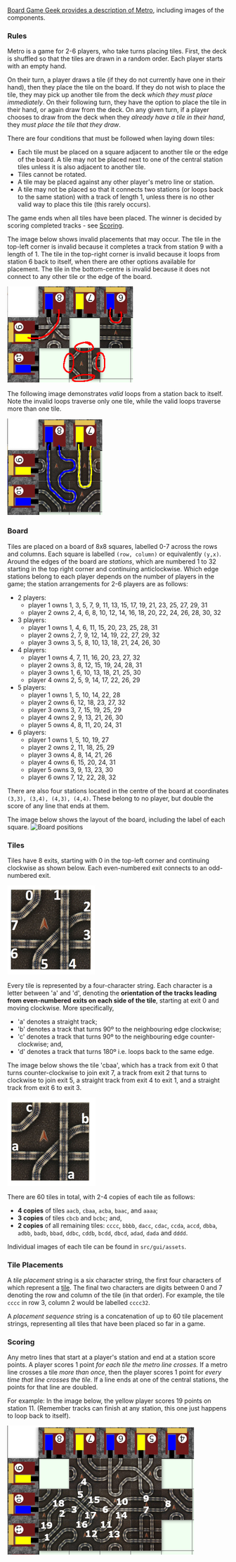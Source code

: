 [Board Game Geek provides a description of Metro](https://boardgamegeek.com/boardgame/559/metro), including images of the components.


### Rules

Metro is a game for 2-6 players, who take turns placing tiles.
First, the deck is shuffled so that the tiles are drawn in a random order.
Each player starts with an empty hand.

On their turn, a player draws a tile (if they do not currently have one in their hand), then they place the tile on the board.
If they do not wish to place the tile, they may pick up another tile from the deck *which they must place immediately*.
On their following turn, they have the option to place the tile in their hand, or again draw from the deck. 
On any given turn, if a player chooses to draw from the deck when they *already have a tile in their hand*,
they *must place the tile that they draw*.

There are four conditions that must be followed when laying down tiles:

* Each tile must be placed on a square adjacent to another tile or the edge of the board.
  A tile may not be placed next to one of the central station tiles unless it is also adjacent to another tile.
* Tiles cannot be rotated.
* A tile may be placed against any other player's metro line or station. 
* A tile may not be placed so that it connects two stations (or loops back to the same station) with a track of length 1, unless there is no other valid way to place this tile (this rarely occurs). 

The game ends when all tiles have been placed.
The winner is decided by scoring completed tracks - see [Scoring](#scoring).

The image below shows invalid placements that may occur.
The tile in the top-left corner is invalid because it completes a track from station 9 with a length of 1.
The tile in the top-right corner is invalid because it loops from station 6 back to itself, when there are other options available for placement.
The tile in the bottom-centre is invalid because it does not connect to any other tile or the edge of the board.

![Example of invalid placement](assets/invalid_placements.png)

The following image demonstrates *valid* loops from a station back to itself.
Note the invalid loops traverse only one tile, while the valid loops traverse more than one tile.

![Example of valid loops](assets/valid_lines.png)

### Board

Tiles are placed on a board of 8x8 squares, labelled 0-7 across the rows and columns.
Each square is labelled `(row, column)` or equivalently `(y,x)`.
Around the edges of the board are *stations*, which are numbered 1 to 32 starting in the top right corner and continuing anticlockwise.
Which edge stations belong to each player depends on the number of players in the game; the station arrangements for 2-6 players
are as follows:

- 2 players:
  - player 1 owns 1, 3, 5, 7, 9, 11, 13, 15, 17, 19, 21, 23, 25, 27, 29, 31
  - player 2 owns 2, 4, 6, 8, 10, 12, 14, 16, 18, 20, 22, 24, 26, 28, 30, 32
- 3 players:
  - player 1 owns 1, 4, 6, 11, 15, 20, 23, 25, 28, 31
  - player 2 owns 2, 7, 9, 12, 14, 19, 22, 27, 29, 32
  - player 3 owns 3, 5, 8, 10, 13, 18, 21, 24, 26, 30
- 4 players:
  - player 1 owns 4, 7, 11, 16, 20, 23, 27, 32
  - player 2 owns 3, 8, 12, 15, 19, 24, 28, 31
  - player 3 owns 1, 6, 10, 13, 18, 21, 25, 30
  - player 4 owns 2, 5,  9, 14, 17, 22, 26, 29
- 5 players:
  - player 1 owns 1, 5, 10, 14, 22, 28
  - player 2 owns 6, 12, 18, 23, 27, 32
  - player 3 owns 3, 7, 15, 19, 25, 29
  - player 4 owns 2, 9, 13, 21, 26, 30
  - player 5 owns 4, 8, 11, 20, 24, 31
- 6 players:
  - player 1 owns 1, 5, 10, 19, 27
  - player 2 owns 2, 11, 18, 25, 29
  - player 3 owns 4, 8, 14, 21, 26
  - player 4 owns 6, 15, 20, 24, 31
  - player 5 owns 3, 9, 13, 23, 30
  - player 6 owns 7, 12, 22, 28, 32

There are also four stations located in the centre of the board at coordinates `(3,3), (3,4), (4,3), (4,4)`.
These belong to no player, but double the score of any line that ends at them.

The image below shows the layout of the board, including the label of each square.
![Board positions](assets/board_positions.png)


### Tiles

Tiles have 8 exits, starting with 0 in the top-left corner and continuing clockwise as shown below.
Each even-numbered exit connects to an odd-numbered exit.

![Example tile showing number of each exit, starting with 0 in the top-left and continuing clockwise](assets/numbered_exits.png)

Every tile is represented by a four-character string. 
Each character is a letter between 'a' and 'd', denoting the **orientation of the
tracks leading from even-numbered exits on each side of the tile**, starting at exit 0 and moving clockwise.
More specifically,

* 'a' denotes a straight track;
* 'b' denotes a track that turns 90º to the neighbouring edge clockwise;
* 'c' denotes a track that turns 90º to the neighbouring edge counter-clockwise; and,
* 'd' denotes a track that turns 180º i.e. loops back to the same edge.

The image below shows the tile 'cbaa', which has a track from exit 0 that turns counter-clockwise to join exit 7, a track from exit 2 that turns to clockwise to join exit 5, a straight track from exit 4 to exit 1, and a straight track from exit 6 to exit 3.

![Example tile cbaa showing labels of even-numbered exits, starting with c at exit 0 and continuing clockwise](assets/tile_label.png)

There are 60 tiles in total, with 2-4 copies of each tile as follows: 
* **4 copies** of tiles `aacb`, `cbaa`, `acba`, `baac`, and `aaaa`;
* **3 copies** of tiles `cbcb` and `bcbc`; and,
* **2 copies** of all remaining tiles: `cccc`, `bbbb`, `dacc`, `cdac`, `ccda`, `accd`, `dbba`, `adbb`, `badb`, `bbad`, `ddbc`, `cddb`, `bcdd`, `dbcd`, `adad`, `dada` and `dddd`.

Individual images of each tile can be found in `src/gui/assets`.

### Tile Placements

A *tile placement* string is a six character string, the first four characters of which represent a [tile](#tiles).
The final two characters are digits between 0 and 7 denoting the row and column of the tile (in that order).
For example, the tile `cccc` in row 3, column 2 would be labelled `cccc32`. 

A *placement sequence* string is a concatenation of up to 60 tile placement strings, representing all tiles that have been placed so far in a game.

### Scoring


Any metro lines that start at a player's station and end at a station score points. 
A player scores 1 point *for each tile the metro line crosses.* If a metro line crosses a tile *more than once*, then the player
scores 1 point for *every time that line crosses the tile.* If a line ends at one of the central stations,
the points for that line are doubled. 

For example: In the image below, the yellow player scores 19 points on station 11.
(Remember tracks can finish at any station, this one just happens to loop back to itself).

![Example track scoring](assets/scoring_example_1.png)

